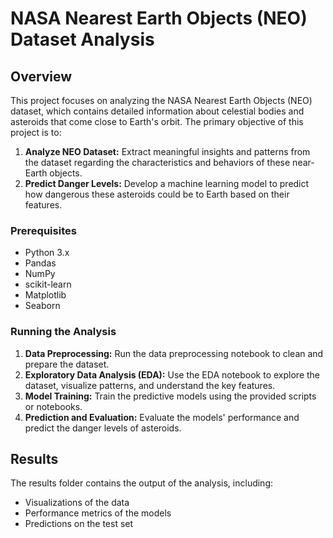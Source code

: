# NASA Nearest Earth Objects (NEO) Dataset Analysis

## Overview

This project focuses on analyzing the NASA Nearest Earth Objects (NEO) dataset, which contains detailed information about celestial bodies and asteroids that come close to Earth's orbit. The primary objective of this project is to:

1. **Analyze NEO Dataset:** Extract meaningful insights and patterns from the dataset regarding the characteristics and behaviors of these near-Earth objects.
2. **Predict Danger Levels:** Develop a machine learning model to predict how dangerous these asteroids could be to Earth based on their features.

### Prerequisites

- Python 3.x
- Pandas
- NumPy
- scikit-learn
- Matplotlib
- Seaborn


### Running the Analysis

1. **Data Preprocessing:** Run the data preprocessing notebook to clean and prepare the dataset.
2. **Exploratory Data Analysis (EDA):** Use the EDA notebook to explore the dataset, visualize patterns, and understand the key features.
3. **Model Training:** Train the predictive models using the provided scripts or notebooks.
4. **Prediction and Evaluation:** Evaluate the models' performance and predict the danger levels of asteroids.

## Results

The results folder contains the output of the analysis, including:

- Visualizations of the data
- Performance metrics of the models
- Predictions on the test set
